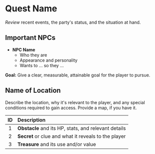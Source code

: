 # Quest Name
_Review_ recent events, the party's status, and the situation at hand.

## Important NPCs

- **NPC Name**
    - Who they are
    - Appearance and personality
    - Wants to ... so they ...
  
**Goal:** Give a clear, measurable, attainable goal for the player to pursue.

## Name of Location
Describe the location, why it's relevant to the player, and any special conditions required to gain access. Provide a map, if you have it.

| ID | Description |
|:---:|:--- |
| 1 | **Obstacle** and its HP, stats, and relevant details |
| 2 | **Secret** or clue and what it reveals to the player |
| 3 | **Treasure** and its use and/or value |
